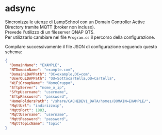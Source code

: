 # adsync
Sincronizza le utenze di LampSchool con un Domain Controller Active Directory tramite MQTT (broker non incluso).   
Prevede l'utilizzo di un fileserver QNAP QTS.   
Per utilizzarlo cambiare nel file `Program.cs` il percorso della configurazione.

Compilare successivamente il file JSON di configurazione seguendo questo schema:
```json
{
  "DomainName": "EXAMPLE",
  "NTDomainName": "example.com",
  "DomainLDAPPath": "DC=example,DC=com",
  "UserOuLDAPPath": "OU=Sottocartella,OU=Cartella",
  "WiFiGroupName": "NomeGruppo",
  "SftpServer": "nome_o_ip",
  "SftpUsername": "username",
  "SftpPassword": "password",
  "HomeFoldersPath": "/share/CACHEDEV1_DATA/homes/DOMAIN=EXAMPLE/",
  "MqttUrl": "indirizzoip",
  "MqttPort": 1883,
  "MqttUsername": "username",
  "MqttPassword": "password",
  "MqttTopicName": "topic"
}
```
